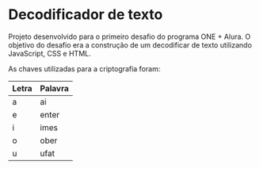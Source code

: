 # Decodificador de texto

<p>Projeto desenvolvido para o primeiro desafio do programa ONE + Alura. 
O objetivo do desafio era a construção de um decodificar de texto utilizando JavaScript, CSS e HTML.</p>
<p>As chaves utilizadas para a criptografia foram:</p>

|Letra|Palavra|
|-|-|
|a|ai|
|e|enter|
|i|imes|
|o|ober|
|u|ufat| 